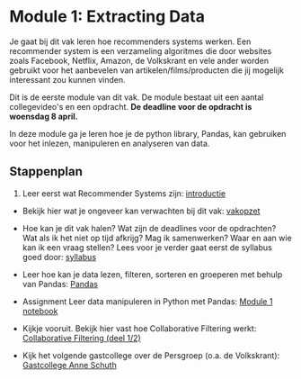 # Module 1: Extracting Data

Je gaat bij dit vak leren hoe recommenders systems werken. Een recommender system is een verzameling algoritmes die door websites zoals Facebook, Netflix, Amazon, de Volkskrant en vele ander worden gebruikt voor het aanbevelen van artikelen/films/producten die jij mogelijk interessant zou kunnen vinden.

Dit is de eerste module van dit vak. De module bestaat uit een aantal collegevideo's en een opdracht. **De deadline voor de opdracht is woensdag 8 april.**

In deze module ga je leren hoe je de python library, Pandas, kan gebruiken voor het inlezen, manipuleren en analyseren van data.

## Stappenplan

1. Leer eerst wat Recommender Systems zijn: [introductie](/lectures/introductie)

* Bekijk hier wat je ongeveer kan verwachten bij dit vak: [vakopzet](/lectures/vakopzet)

* Hoe kan je dit vak halen? Wat zijn de deadlines voor de opdrachten? Wat als ik het niet op tijd afkrijg? Mag ik samenwerken? Waar en aan wie kan ik een vraag stellen? Lees voor je verder gaat eerst de syllabus goed door: [syllabus](/syllabus)

* Leer hoe kan je data lezen, filteren, sorteren en groeperen met behulp van Pandas: [Pandas](/lectures/pandas)

* <span class="badge badge-primary">Assignment</span> Leer data manipuleren in Python met Pandas: [Module 1 notebook](/extracting-data/assignment/)

* Kijkje vooruit. Bekijk hier vast hoe Collaborative Filtering werkt: [Collaborative Filtering (deel 1/2)](/lectures/collaborative-filtering-1)

* Kijk het volgende gastcollege over de Persgroep (o.a. de Volkskrant): [Gastcollege Anne Schuth](/lecture/anne-schuth)

